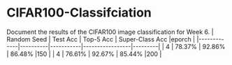 # CIFAR100-Classifciation
Document the results of the CIFAR100 image classification for Week 6.
| Random Seed | Test Acc | Top-5 Acc | Super-Class Acc |eporch   |
|-------------|----------|-----------|-----------------|---------|
| 4           | 78.37%   | 92.86%    | 86.48%          |150      |
| 4           | 76.61%   | 92.67%    | 85.44%          |200      |
